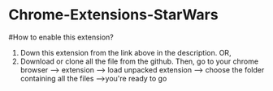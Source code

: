 # Chrome-Extensions-StarWars

#How to enable this extension?
1. Down this extension from the link above in the description. OR,
2. Download or clone all the file from the github.
Then, go to your chrome browser --> extension --> load unpacked extension --> choose the folder containing all the files -->you're ready to go
